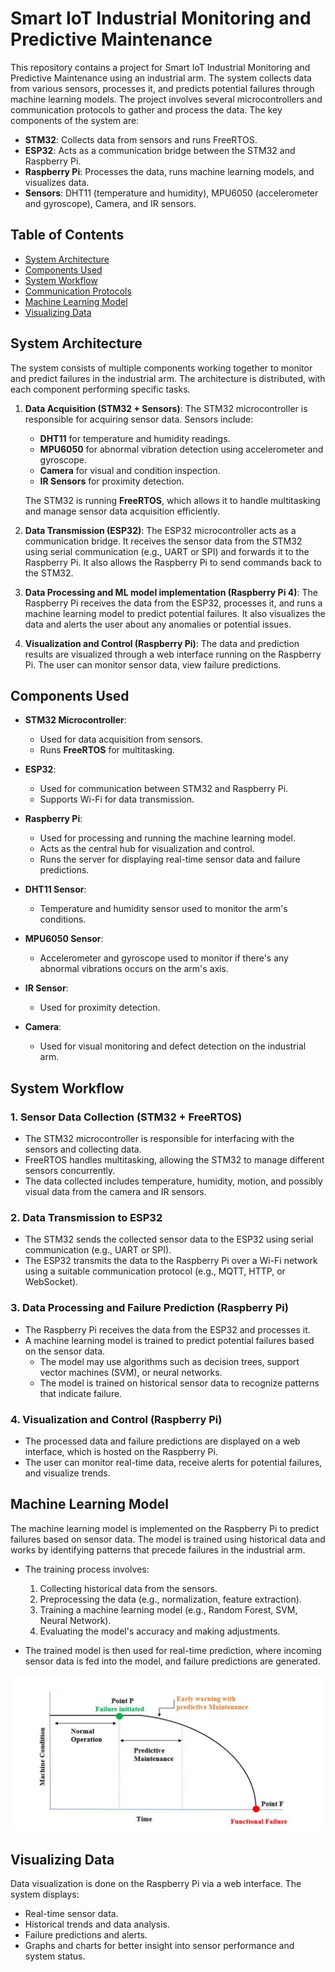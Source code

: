 # Smart IoT Industrial Monitoring and Predictive Maintenance

This repository contains a project for Smart IoT Industrial Monitoring and Predictive Maintenance using an industrial arm. The system collects data from various sensors, processes it, and predicts potential failures through machine learning models. The project involves several microcontrollers and communication protocols to gather and process the data. The key components of the system are:

- **STM32**: Collects data from sensors and runs FreeRTOS.
- **ESP32**: Acts as a communication bridge between the STM32 and Raspberry Pi.
- **Raspberry Pi**: Processes the data, runs machine learning models, and visualizes data.
- **Sensors**: DHT11 (temperature and humidity), MPU6050 (accelerometer and gyroscope), Camera, and IR sensors.

## Table of Contents

- [System Architecture](#system-architecture)
- [Components Used](#components-used)
- [System Workflow](#system-workflow)
- [Communication Protocols](#communication-protocols)
- [Machine Learning Model](#machine-learning-model)
- [Visualizing Data](#visualizing-data)

## System Architecture

The system consists of multiple components working together to monitor and predict failures in the industrial arm. The architecture is distributed, with each component performing specific tasks.

1. **Data Acquisition (STM32 + Sensors)**: The STM32 microcontroller is responsible for acquiring sensor data. Sensors include:
   - **DHT11** for temperature and humidity readings.
   - **MPU6050** for abnormal vibration detection using accelerometer and gyroscope.
   - **Camera** for visual and condition inspection.
   - **IR Sensors** for proximity detection.

   The STM32 is running **FreeRTOS**, which allows it to handle multitasking and manage sensor data acquisition efficiently.

2. **Data Transmission (ESP32)**: The ESP32 microcontroller acts as a communication bridge. It receives the sensor data from the STM32 using serial communication (e.g., UART or SPI) and forwards it to the Raspberry Pi. It also allows the Raspberry Pi to send commands back to the STM32.

3. **Data Processing and ML model implementation (Raspberry Pi 4)**: The Raspberry Pi receives the data from the ESP32, processes it, and runs a machine learning model to predict potential failures. It also visualizes the data and alerts the user about any anomalies or potential issues.

4. **Visualization and Control (Raspberry Pi)**: The data and prediction results are visualized through a web interface running on the Raspberry Pi. The user can monitor sensor data, view failure predictions.

## Components Used

- **STM32 Microcontroller**:
  - Used for data acquisition from sensors.
  - Runs **FreeRTOS** for multitasking.
  
- **ESP32**:
  - Used for communication between STM32 and Raspberry Pi.
  - Supports Wi-Fi for data transmission.

- **Raspberry Pi**:
  - Used for processing and running the machine learning model.
  - Acts as the central hub for visualization and control.
  - Runs the server for displaying real-time sensor data and failure predictions.

- **DHT11 Sensor**:
  - Temperature and humidity sensor used to monitor the arm's conditions.

- **MPU6050 Sensor**:
  - Accelerometer and gyroscope used to monitor if there's any abnormal vibrations occurs on the arm's axis.

- **IR Sensor**:
  - Used for proximity detection.

- **Camera**:
  - Used for visual monitoring and defect detection on the industrial arm.

## System Workflow

### 1. **Sensor Data Collection (STM32 + FreeRTOS)**

- The STM32 microcontroller is responsible for interfacing with the sensors and collecting data.
- FreeRTOS handles multitasking, allowing the STM32 to manage different sensors concurrently.
- The data collected includes temperature, humidity, motion, and possibly visual data from the camera and IR sensors.

### 2. **Data Transmission to ESP32**

- The STM32 sends the collected sensor data to the ESP32 using serial communication (e.g., UART or SPI).
- The ESP32 transmits the data to the Raspberry Pi over a Wi-Fi network using a suitable communication protocol (e.g., MQTT, HTTP, or WebSocket).

### 3. **Data Processing and Failure Prediction (Raspberry Pi)**

- The Raspberry Pi receives the data from the ESP32 and processes it.
- A machine learning model is trained to predict potential failures based on the sensor data.
  - The model may use algorithms such as decision trees, support vector machines (SVM), or neural networks.
  - The model is trained on historical sensor data to recognize patterns that indicate failure.

### 4. **Visualization and Control (Raspberry Pi)**

- The processed data and failure predictions are displayed on a web interface, which is hosted on the Raspberry Pi.
- The user can monitor real-time data, receive alerts for potential failures, and visualize trends.

## Machine Learning Model

The machine learning model is implemented on the Raspberry Pi to predict failures based on sensor data. The model is trained using historical data and works by identifying patterns that precede failures in the industrial arm. 

- The training process involves:
  1. Collecting historical data from the sensors.
  2. Preprocessing the data (e.g., normalization, feature extraction).
  3. Training a machine learning model (e.g., Random Forest, SVM, Neural Network).
  4. Evaluating the model's accuracy and making adjustments.

- The trained model is then used for real-time prediction, where incoming sensor data is fed into the model, and failure predictions are generated.
<img src="Project resources/Predective maintenance.png">

## Visualizing Data

Data visualization is done on the Raspberry Pi via a web interface. The system displays:

- Real-time sensor data.
- Historical trends and data analysis.
- Failure predictions and alerts.
- Graphs and charts for better insight into sensor performance and system status.
